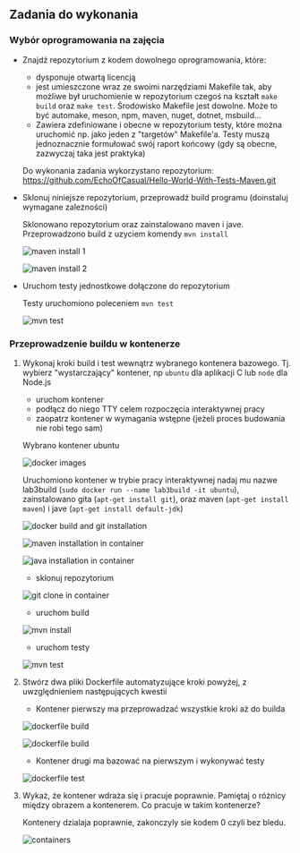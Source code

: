 ## Zadania do wykonania
### Wybór oprogramowania na zajęcia
* Znajdź repozytorium z kodem dowolnego oprogramowania, które:
	* dysponuje otwartą licencją
	* jest umieszczone wraz ze swoimi narzędziami Makefile tak, aby możliwe był uruchomienie w repozytorium czegoś na kształt ```make build``` oraz ```make test```. Środowisko Makefile jest dowolne. Może to być automake, meson, npm, maven, nuget, dotnet, msbuild...
	* Zawiera zdefiniowane i obecne w repozytorium testy, które można uruchomić np. jako jeden z "targetów" Makefile'a. Testy muszą jednoznacznie formułować swój raport końcowy (gdy są obecne, zazwyczaj taka jest praktyka)

	Do wykonania zadania wykorzystano repozytorium: https://github.com/EchoOfCasual/Hello-World-With-Tests-Maven.git	

* Sklonuj niniejsze repozytorium, przeprowadź build programu (doinstaluj wymagane zależności)

	Sklonowano repozytorium oraz zainstalowano maven i jave. Przeprowadzono build z uzyciem komendy ```mvn install```

	![maven install 1](Pictures/lab3/mvninstall1.png?raw=true)

	![maven install 2](Pictures/lab3/mvninstall2.png?raw=true)

* Uruchom testy jednostkowe dołączone do repozytorium

	Testy uruchomiono poleceniem ```mvn test```

	![mvn test](Pictures/lab3/mvntest3.png?raw=true)

### Przeprowadzenie buildu w kontenerze
1. Wykonaj kroki build i test wewnątrz wybranego kontenera bazowego. Tj. wybierz "wystarczający" kontener, np ```ubuntu``` dla aplikacji C lub ```node``` dla Node.js
	* uruchom kontener
	* podłącz do niego TTY celem rozpoczęcia interaktywnej pracy
	* zaopatrz kontener w wymagania wstępne (jeżeli proces budowania nie robi tego sam)

	Wybrano kontener ubuntu

	![docker images](Pictures/lab3/images4.png?raw=true)

	Uruchomiono kontener w trybie pracy interaktywnej nadaj mu nazwe lab3build (```sudo docker run --name lab3build -it ubuntu```), zainstalowano gita (```apt-get install git```), oraz maven (```apt-get install maven```) i jave (```apt-get install default-jdk```)

	![docker build and git installation](Pictures/lab3/dockerbuild5.png?raw=true)

	![maven installation in container](Pictures/lab3/dockermvn6.png?raw=true)

	![java installation in container](Pictures/lab3/dockerjava7.png?raw=true)

	* sklonuj repozytorium

	![git clone in container](Pictures/lab3/buildGitClone8.png?raw=true)

	* uruchom build

	![mvn install](Pictures/lab3/buildMvnInstall9.png?raw=true)

	* uruchom testy

	![mvn test](Pictures/lab3/buildMvnTest10.png?raw=true)

2. Stwórz dwa pliki Dockerfile automatyzujące kroki powyżej, z uwzględnieniem następujących kwestii
	* Kontener pierwszy ma przeprowadzać wszystkie kroki aż do builda

	![dockerfile build](Pictures/lab3/dockerfileBuild11.png?raw=true)

	![dockerfile build](Pictures/lab3/dockerfileBuild12.png?raw=true)

	* Kontener drugi ma bazować na pierwszym i wykonywać testy

	![dockerfile test](Pictures/lab3/dockerfileTest13.png?raw=true)

3. Wykaż, że kontener wdraża się i pracuje poprawnie. Pamiętaj o różnicy między obrazem a kontenerem. Co pracuje w takim kontenerze?

	Kontenery dzialaja poprawnie, zakonczyly sie kodem 0 czyli bez bledu.

	![containers](Pictures/lab3/containers14.png?raw=true)
